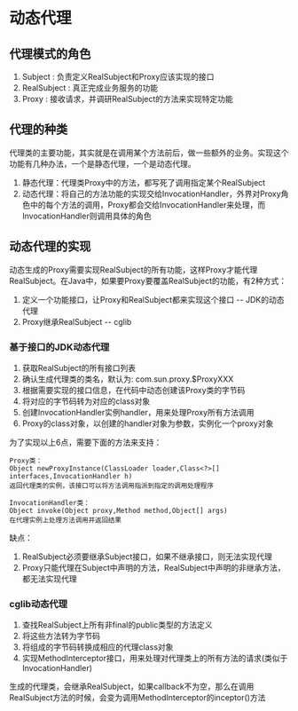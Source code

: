 # 动态代理
## 代理模式的角色
1. Subject : 负责定义RealSubject和Proxy应该实现的接口   
2. RealSubject : 真正完成业务服务的功能
3. Proxy : 接收请求，并调研RealSubject的方法来实现特定功能

## 代理的种类
代理类的主要功能，其实就是在调用某个方法前后，做一些额外的业务。实现这个功能有几种办法，一个是静态代理，一个是动态代理。

1. 静态代理：代理类Proxy中的方法，都写死了调用指定某个RealSubject
2. 动态代理：将自己的方法功能的实现交给InvocationHandler，外界对Proxy角色中的每个方法的调用，Proxy都会交给InvocationHandler来处理，而InvocationHandler则调用具体的角色

## 动态代理的实现
动态生成的Proxy需要实现RealSubject的所有功能，这样Proxy才能代理RealSubject。在Java中，如果要Proxy要覆盖RealSubject的功能，有2种方式：
1. 定义一个功能接口，让Proxy和RealSubject都来实现这个接口 -- JDK的动态代理
2. Proxy继承RealSubject -- cglib

### 基于接口的JDK动态代理
1. 获取RealSubject的所有接口列表
2. 确认生成代理类的类名，默认为: com.sun.proxy.$ProxyXXX
3. 根据需要实现的接口信息，在代码中动态创建该Proxy类的字节码
4. 将对应的字节码转为对应的class对象
5. 创建InvocationHandler实例handler，用来处理Proxy所有方法调用
6. Proxy的class对象，以创建的handler对象为参数，实例化一个proxy对象

为了实现以上6点，需要下面的方法来支持：
```
Proxy类：
Object newProxyInstance(ClassLoader loader,Class<?>[] interfaces,InvocationHandler h)
返回代理类的实例，该接口可以将方法调用指派到指定的调用处理程序
```
```
InvocationHandler类：
Object invoke(Object proxy,Method method,Object[] args)
在代理实例上处理方法调用并返回结果
```

缺点：
1. RealSubject必须要继承Subject接口，如果不继承接口，则无法实现代理
2. Proxy只能代理在Subject中声明的方法，RealSubject中声明的非继承方法，都无法实现代理

### cglib动态代理
1. 查找RealSubject上所有非final的public类型的方法定义
2. 将这些方法转为字节码
3. 将组成的字节码转换成相应的代理class对象
4. 实现MethodInterceptor接口，用来处理对代理类上的所有方法的请求(类似于InvocationHandler)

生成的代理类，会继承RealSubject，如果callback不为空，那么在调用RealSubject方法的时候，会变为调用MethodInterceptor的inceptor()方法



